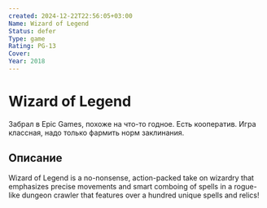 ```yaml
---
created: 2024-12-22T22:56:05+03:00
Name: Wizard of Legend
Status: defer
Type: game
Rating: PG-13
Cover: 
Year: 2018
---
```


# Wizard of Legend

Забрал в Epic Games, похоже на что-то годное. Есть кооператив. Игра классная, надо только фармить норм заклинания.

## Описание

Wizard of Legend is a no-nonsense, action-packed take on wizardry that emphasizes precise movements and smart comboing of spells in a rogue-like dungeon crawler that features over a hundred unique spells and relics!
